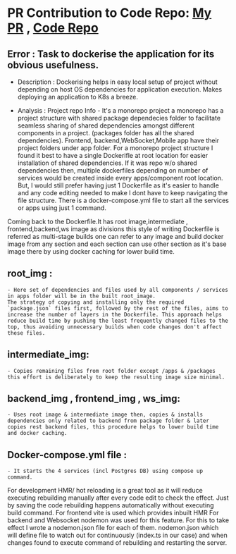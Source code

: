 # PR Contribution to Code Repo: [My PR](https://github.com/code100x/chess/pull/344) , [Code Repo](https://github.com/dishak/chess/tree/docker-n-hotreload)


## Error : Task to dockerise the application for its obvious usefulness.

-   Description : Dockerising helps in easy local setup of project without depending on host OS dependencies for application execution. Makes deploying an application to K8s a breeze.

-   Analysis    : Project repo Info - It's a monorepo project a monorepo has a project structure with shared package dependecies folder to facilitate seamless sharing of shared dependencies amongst different components in a project. (packages folder has all the shared dependencies).
Frontend, backend,WebSocket,Mobile app have their project folders under app folder.
For a monorepo project structure I found it best to have a single Dockerifle at root location for easier installation of  shared dependencies.
If it was repo w/o shared dependencies then, multiple dockerfiles depending on number of services would be created inside every apps/component root location. But, I would still prefer having just 1 Dockerfile as it's easier to handle and any code editing needed to make I dont have to keep navigating the file structure.
There is a docker-compose.yml file to start all the services or apps using just 1 command.

Coming back to the Dockerfile.It has root image,intermediate , frontend,backend,ws image as divisions this style of writing Dockerfile is referred as multi-stage builds one can refer to any image and build docker image from any section and each section can use other section as it's base image there by using docker caching for lower build time.
 ## root_img   :
    - Here set of dependencies and files used by all components / services in apps folder will be in the built root_image.
    The strategy of copying and installing only the required `package.json` files first, followed by the rest of the files, aims to increase the number of layers in the Dockerfile. This approach helps reduce build time by pushing the least frequently changed files to the top, thus avoiding unnecessary builds when code changes don't affect these files.

## intermediate_img:
    - Copies remaining files from root folder except /apps & /packages this effort is deliberately to keep the resulting image size minimal.

## backend_img , frontend_img , ws_img:
    - Uses root image & intermediate image then, copies & installs dependencies only related to backend from package folder & later copies rest backend files, this procedure helps to lower build time and docker caching.

## Docker-compose.yml file :
    - It starts the 4 services (incl Postgres DB) using compose up command.

For development HMR/ hot reloading is a great tool as it will reduce executing rebuilding manually after every code edit to check the effect. Just by saving the code rebuilding happens automatically without executing build command.
For frontend vite is used which provides inbuilt HMR 
For backend and Websocket nodemon was used for this feature. For this to take effect I wrote a nodemon.json file for each of them. nodemon.json which will define file to watch out for continuously (index.ts in our case) and when changes found to execute command of rebuilding and restarting the server.


    



